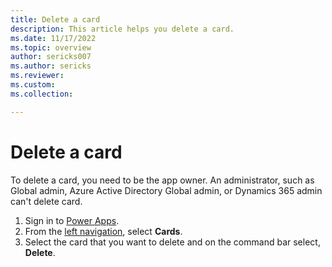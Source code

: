 ```yaml
---
title: Delete a card
description: This article helps you delete a card.
ms.date: 11/17/2022
ms.topic: overview
author: sericks007
ms.author: sericks
ms.reviewer: 
ms.custom: 
ms.collection: 

---
```


# Delete a card

To delete a card, you need to be the app owner. An administrator, such as Global admin, Azure Active Directory Global admin, or Dynamics 365 admin can't delete card.

1. Sign in to [Power Apps](https://make.powerapps.com).
1. From the [left navigation](../../maker/canvas-apps/intro-maker-portal.md#1-–-left-navigation-pane), select **Cards**.  
1. Select the card that you want to delete and on the command bar select, **Delete**.
